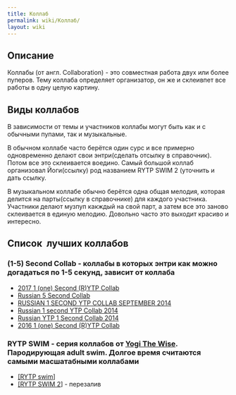 ```yaml
---
title: Коллаб
permalink: wiki/Коллаб/
layout: wiki
---
```


## Описание

Коллабы (от англ. Collaboration) - это совместная работа двух или более
пуперов. Тему коллаба определяет организатор, он же и склеивпет все
работы в одну целую картину.

## Виды коллабов

В зависимости от темы и участников коллабы могут быть как и с обычными
пупами, так и музыкальные. 

В обычном коллабе часто берётся один сурс и все примерно одновременно
делают свои энтри(сделать отсылку в справочник). Потом все это
склеивается воедино. Самый большой коллаб организовал Йоги(ссылку) род
названием RYTP SWIM 2 (уточнить и дать ссылку. 

В музыкальном коллабе обычно берётся одна общая мелодия, которая делится
на парты(ссылку в справочнике) для каждого участника. Участники делают
музпуп какждый на свой парт, а затем все это заново склеивается в единую
мелодию. Довольно часто это выходит красиво и интересно.

## Список  лучших коллабов

### (1-5) Second Collab - коллабы в которых энтри как можно догадаться по 1-5 секунд, зависит от коллаба

-   [2017 1 (one) Second (R)YTP
    Collab](https://www.youtube.com/watch?v=7I9Fx_eOUQA)
-   [Russian 5 Second
    Collab](https://www.youtube.com/watch?v=bKEdWX2sMq0)
-   [RUSSIAN 1 SECOND YTP COLLAB SEPTEMBER
    2014](https://www.youtube.com/watch?v=knIsBcE_Tdo)
-   [Russian 1 second YTP Collab
    2014](https://www.youtube.com/watch?v=ihaSkGOcsXQ)
-   [Russian YTP 1 Second Collab
    2014](https://www.youtube.com/watch?v=5xTuQHvIRtc)
-   [2016 1 (one) Second (R)YTP
    Collab](https://www.youtube.com/watch?v=ddYoWcuMfEo)

### RYTP SWIM - серия коллабов от [Yogi The Wise](/wiki/Yogi_The_Wise "wikilink"). Пародирующая adult swim. Долгое время считаются самыми масшатабными коллабами

-   [\[RYTP swim](https://www.youtube.com/watch?v=Mrm8ShN--Z4)\]
-   [\[RYTP SWIM 2](https://www.youtube.com/watch?v=BsuTEVw4BZ4)\] -
    перезалив
